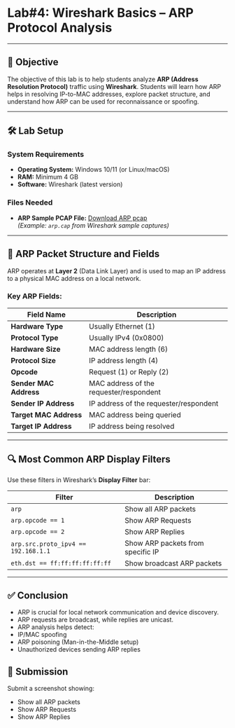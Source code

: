 # **Lab#4: Wireshark Basics – ARP Protocol Analysis**

---

## 🎯 **Objective**  
The objective of this lab is to help students analyze **ARP (Address Resolution Protocol)** traffic using **Wireshark**. Students will learn how ARP helps in resolving IP-to-MAC addresses, explore packet structure, and understand how ARP can be used for reconnaissance or spoofing.

---

## 🛠️ **Lab Setup**

### **System Requirements**
- **Operating System:** Windows 10/11 (or Linux/macOS)
- **RAM:** Minimum 4 GB
- **Software:** Wireshark (latest version)

### **Files Needed**
- **ARP Sample PCAP File:** [Download ARP pcap](https://wiki.wireshark.org/SampleCaptures#ARP)  
  *(Example: `arp.cap` from Wireshark sample captures)*

---

## 📘 **ARP Packet Structure and Fields**

ARP operates at **Layer 2** (Data Link Layer) and is used to map an IP address to a physical MAC address on a local network.

### **Key ARP Fields:**

| Field Name            | Description                                     |
|------------------------|-------------------------------------------------|
| **Hardware Type**      | Usually Ethernet (1)                            |
| **Protocol Type**      | Usually IPv4 (0x0800)                           |
| **Hardware Size**      | MAC address length (6)                          |
| **Protocol Size**      | IP address length (4)                           |
| **Opcode**             | Request (1) or Reply (2)                        |
| **Sender MAC Address** | MAC address of the requester/respondent        |
| **Sender IP Address**  | IP address of the requester/respondent         |
| **Target MAC Address** | MAC address being queried                      |
| **Target IP Address**  | IP address being resolved                      |

---

## 🔍 **Most Common ARP Display Filters**

Use these filters in Wireshark’s **Display Filter** bar:

| Filter                  | Description                             |
|--------------------------|-----------------------------------------|
| `arp`                   | Show all ARP packets                    |
| `arp.opcode == 1`       | Show ARP Requests                       |
| `arp.opcode == 2`       | Show ARP Replies                        |
| `arp.src.proto_ipv4 == 192.168.1.1` | Show ARP packets from specific IP |
| `eth.dst == ff:ff:ff:ff:ff:ff` | Show broadcast ARP packets        |

---
## ✅ Conclusion
- ARP is crucial for local network communication and device discovery.
- ARP requests are broadcast, while replies are unicast.
- ARP analysis helps detect:
 - IP/MAC spoofing
 - ARP poisoning (Man-in-the-Middle setup)
 - Unauthorized devices sending ARP replies

## 📸 Submission
Submit a screenshot showing:
- Show all ARP packets
- Show ARP Requests
- Show ARP Replies   
